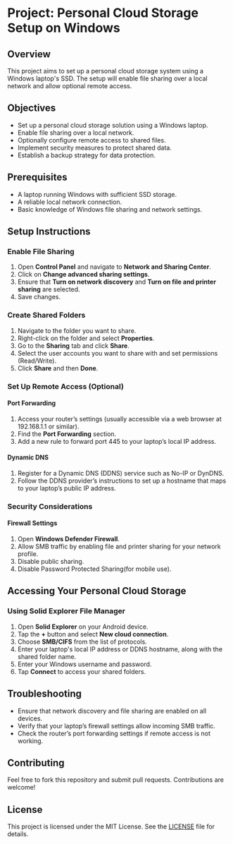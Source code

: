 # Project: Personal Cloud Storage Setup on Windows

## Overview

This project aims to set up a personal cloud storage system using a Windows laptop's SSD. The setup will enable file sharing over a local network and allow optional remote access.


## Objectives

- Set up a personal cloud storage solution using a Windows laptop.
- Enable file sharing over a local network.
- Optionally configure remote access to shared files.
- Implement security measures to protect shared data.
- Establish a backup strategy for data protection.

## Prerequisites

- A laptop running Windows with sufficient SSD storage.
- A reliable local network connection.
- Basic knowledge of Windows file sharing and network settings.

## Setup Instructions

### Enable File Sharing

1. Open **Control Panel** and navigate to **Network and Sharing Center**.
2. Click on **Change advanced sharing settings**.
3. Ensure that **Turn on network discovery** and **Turn on file and printer sharing** are selected.
4. Save changes.

### Create Shared Folders

1. Navigate to the folder you want to share.
2. Right-click on the folder and select **Properties**.
3. Go to the **Sharing** tab and click **Share**.
4. Select the user accounts you want to share with and set permissions (Read/Write).
5. Click **Share** and then **Done**.

### Set Up Remote Access (Optional)

#### Port Forwarding

1. Access your router’s settings (usually accessible via a web browser at 192.168.1.1 or similar).
2. Find the **Port Forwarding** section.
3. Add a new rule to forward port 445 to your laptop’s local IP address.

#### Dynamic DNS

1. Register for a Dynamic DNS (DDNS) service such as No-IP or DynDNS.
2. Follow the DDNS provider’s instructions to set up a hostname that maps to your laptop’s public IP address.

### Security Considerations

#### Firewall Settings

1. Open **Windows Defender Firewall**.
2. Allow SMB traffic by enabling file and printer sharing for your network profile.
3. Disable public sharing.
4. Disable Password Protected Sharing(for mobile use).


## Accessing Your Personal Cloud Storage

### Using Solid Explorer File Manager

1. Open **Solid Explorer** on your Android device.
2. Tap the **+** button and select **New cloud connection**.
3. Choose **SMB/CIFS** from the list of protocols.
4. Enter your laptop's local IP address or DDNS hostname, along with the shared folder name.
5. Enter your Windows username and password.
6. Tap **Connect** to access your shared folders.

## Troubleshooting

- Ensure that network discovery and file sharing are enabled on all devices.
- Verify that your laptop’s firewall settings allow incoming SMB traffic.
- Check the router’s port forwarding settings if remote access is not working.

## Contributing

Feel free to fork this repository and submit pull requests. Contributions are welcome!

## License

This project is licensed under the MIT License. See the [LICENSE](LICENSE) file for details.
